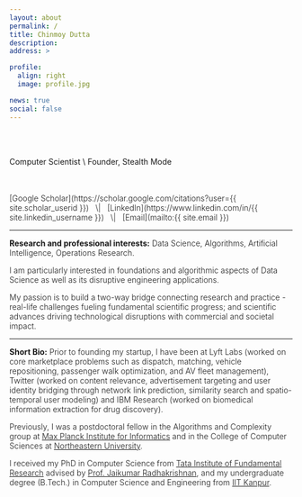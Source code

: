 ```yaml
---
layout: about
permalink: /
title: Chinmoy Dutta
description:
address: >

profile:
  align: right
  image: profile.jpg

news: true
social: false
---
```


<br/>
<br/>

Computer Scientist \\
Founder, Stealth Mode


<br/>
<br/>

<span style="font-weight: 300;">
[Google Scholar](https://scholar.google.com/citations?user={{ site.scholar_userid }})  &nbsp; \| &nbsp; [LinkedIn](https://www.linkedin.com/in/{{ site.linkedin_username }}) &nbsp; \| &nbsp; [Email](mailto:{{ site.email }})

***

<b>Research and professional interests:</b> Data Science, Algorithms, Artificial Intelligence, Operations Research.

I am  particularly interested in foundations and algorithmic aspects of Data Science as well as its disruptive engineering applications.

My passion is to build a two-way bridge connecting research and practice - real-life challenges fueling fundamental scientific progress; and scientific advances driving technological disruptions with commercial and societal impact.

***

<b>Short Bio:</b> Prior to founding my startup, I have been at Lyft Labs (worked on core marketplace problems such as dispatch, matching, vehicle repositioning, passenger walk optimization, and AV fleet management), Twitter (worked on content relevance, advertisement targeting and user identity bridging through network link prediction, similarity search and spatio-temporal user modeling) and IBM Research (worked on biomedical information extraction for drug discovery).


Previously, I was a postdoctoral fellow in the Algorithms and Complexity group at [Max Planck Institute for Informatics](https://www.mpi-inf.mpg.de/home/) and in the College of Computer Sciences at [Northeastern University](https://www.northeastern.edu/).

I received my PhD in Computer Science from [Tata Institute of Fundamental Research](https://www.tifr.res.in/) advised by [ Prof. Jaikumar Radhakrishnan](https://en.wikipedia.org/wiki/Jaikumar_Radhakrishnan), and my undergraduate degree (B.Tech.) in Computer Science and Engineering from [IIT Kanpur](http://www.iitk.ac.in/).
